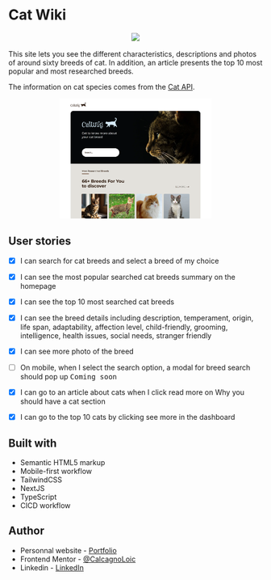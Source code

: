 # Cat Wiki

<p align="center">
  <a href="https://skillicons.dev">
    <img src="https://skillicons.dev/icons?i=next,ts,tailwind" />
  </a>
</p>

This site lets you see the different characteristics, descriptions and photos of around sixty breeds of cat. 
In addition, an article presents the top 10 most popular and most researched breeds. 

The information on cat species comes from the [Cat API](https://thecatapi.com/).

<p align="center">
    <img src="public/img/readme.png" width="60%">
</p>

## User stories

- [x] I can search for cat breeds and select a breed of my choice
- [x] I can see the most popular searched cat breeds summary on the homepage
- [x] I can see the top 10 most searched cat breeds
- [x] I can see the breed details including description, temperament, origin, life span, adaptability, affection level, child-friendly, grooming, intelligence, health issues, social needs, stranger friendly
- [x] I can see more photo of the breed
- [ ] On mobile, when I select the search option, a modal for breed search should pop up <kbd>Coming soon</kbd>
- [x] I can go to an article about cats when I click read more on Why you should have a cat section
- [x] I can go to the top 10 cats by clicking see more in the dashboard


## Built with

- Semantic HTML5 markup
- Mobile-first workflow
- TailwindCSS
- NextJS
- TypeScript
- CICD workflow


## Author

- Personnal website - [Portfolio](https://calcagno-loic.netlify.app/)
- Frontend Mentor - [@CalcagnoLoic](https://www.frontendmentor.io/profile/CalcagnoLoic)
- Linkedin - [LinkedIn](https://www.linkedin.com/in/loic-calcagno/)
